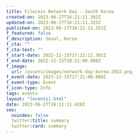 ```yaml
---
title: Filecoin Network Day - South Korea
created-on: 2023-06-27T16:21:11.302Z
updated-on: 2023-06-27T16:21:11.325Z
published-on: 2023-06-27T16:21:11.352Z
f_featured: false
f_description: Seoul, Korea
f_cta: ""
f_cta-text: ""
f_start-date: 2022-12-15T17:21:11.381Z
f_end-date: 2022-12-15T18:21:00.000Z
f_image:
  url: /assets/images/network-day-korea-2022.png
f_event-date: 2023-12-15T17:21:00.000Z
f_event-type: Event
f_icon-type: Info
tags: events
layout: "[events].html"
date: 2023-06-27T16:21:11.420Z
seo:
  noindex: false
  twitter:title: summary
  twitter:card: summary
---
```

